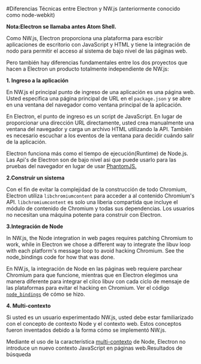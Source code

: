 #Diferencias Técnicas entre Electron y  NW.js (anteriormente conocido como node-webkit)

**Nota:Electron se llamaba antes Atom Shell.**

Como NW.js, Electron proporciona una plataforma para escribir aplicaciones de escritorio con JavaScript y HTML y tiene la integración de nodo para permitir el acceso al sistema de bajo nivel de las páginas web.

Pero también hay diferencias fundamentales entre los dos proyectos que hacen a Electron un producto totalmente independiente de NW.js:

**1. Ingreso a la aplicación**

En NW.js el principal punto de ingreso de una aplicación es una página web. Usted especifica una página principal de URL en el `package.json` y se abre en una ventana del navegador como ventana principal de la aplicación.

En Electron, el punto de ingreso es un script de JavaScript. En lugar de proporcionar una dirección URL directamente, usted crea manualmente una ventana del navegador y carga un archivo HTML utilizando la API. También es necesario escuchar a los eventos de la ventana para decidir cuándo salir de la aplicación.

Electron funciona más como el tiempo de ejecución(Runtime) de Node.js. Las Api's de Electron son de bajo nivel asi que  puede usarlo para las pruebas del navegador en lugar de  usar [PhantomJS.](http://phantomjs.org/)

**2.Construir un sistema**

Con el fin de evitar la complejidad de la construcción de todo Chromium, Electron utiliza `libchromiumcontent` para acceder a al contenido  Chromium's API. `libchromiumcontent` es solo una liberia compartida que incluye el módulo de contenido de Chromium y todas sus dependencias. Los usuarios no necesitan una máquina potente para construir con Electron.

**3.Integración de Node**

In NW.js, the Node integration in web pages requires patching Chromium to work, while in Electron we chose a different way to integrate the libuv loop with each platform's message loop to avoid hacking Chromium. See the node_bindings code for how that was done.

En NW.js, la integración de Node en las páginas web requiere parchear Chromium para que funcione, mientras que en Electron elegimos una manera diferente para integrar el cilco libuv con cada ciclo de mensaje de las plataformas para evitar el hacking en Chromium. Ver el código [`node_bindings`](../../../../../tree/master/atom/common/) de cómo se hizo.


**4. Multi-contexto**

Si usted es un usuario experimentado NW.js, usted debe estar familiarizado con el concepto de contexto Node y el contexto web. Estos conceptos fueron inventados debido a la forma cómo se implementó NW.js.

Mediante el uso de la característica [multi-contexto](http://strongloop.com/strongblog/whats-new-node-js-v0-12-multiple-context-execution/) de Node, Electron no introduce un nuevo contexto JavaScript en páginas web.Resultados de búsqueda
